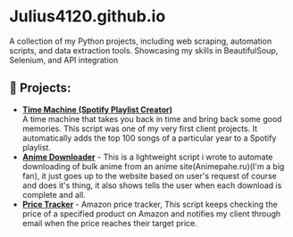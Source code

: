 # Julius4120.github.io
A collection of my Python projects, including web scraping, automation scripts, and data extraction tools. Showcasing my skills in BeautifulSoup, Selenium, and API integration
## 🔹 Projects:
- **[Time Machine (Spotify Playlist Creator)](https://github.com/Julius4120/Julius4120.github.io/blob/main/Day46.py)**  
  A time machine that takes you back in time and bring back some good memories. This script was one of my very first client projects. It automatically adds the top 100 songs of a particular year to a Spotify playlist.  
- **[Anime Downloader](https://github.com/Julius4120/Julius4120.github.io/blob/main/Anime.py)** - This is a lightweight script i wrote to automate downloading of bulk anime from an anime site(Animepahe.ru)(I'm a big fan), it just goes up to the website based on user's request of course and does it's thing, it also shows tells the user when each download is complete and all.
- **[Price Tracker](https://github.com/Julius4120/Julius4120.github.io/edit/main/DAY47.py)** - Amazon price tracker, This script keeps checking the price of a specified product on Amazon and notifies my client through email when the price reaches their target price.
